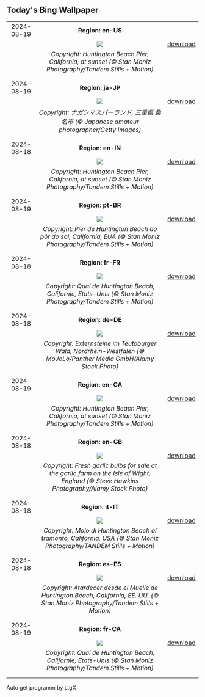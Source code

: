 ## Today's Bing Wallpaper
|      |      |      |
| :----: | :----: | :----: |
|2024-08-19|**Region: en-US**||
||![](https://www.bing.com/th?id=OHR.HuntingtonBeach_EN-US9892577517_UHD.jpg&pid=hp&w=1152&h=648&rs=1&c=4)| [download](https://www.bing.com/th?id=OHR.HuntingtonBeach_EN-US9892577517_UHD.jpg)|
||*Copyright: Huntington Beach Pier, California, at sunset (© Stan Moniz Photography/Tandem Stills + Motion)*
||
|||
|2024-08-19|**Region: ja-JP**||
||![](https://www.bing.com/th?id=OHR.JapanRollerCoaster_JA-JP5324856123_UHD.jpg&pid=hp&w=1152&h=648&rs=1&c=4)| [download](https://www.bing.com/th?id=OHR.JapanRollerCoaster_JA-JP5324856123_UHD.jpg)|
||*Copyright: ナガシマスパーランド, 三重県 桑名市 (© Japanese amateur photographer/Getty Images)*
||
|||
|2024-08-18|**Region: en-IN**||
||![](https://www.bing.com/th?id=OHR.HuntingtonBeach_EN-IN9332234048_UHD.jpg&pid=hp&w=1152&h=648&rs=1&c=4)| [download](https://www.bing.com/th?id=OHR.HuntingtonBeach_EN-IN9332234048_UHD.jpg)|
||*Copyright: Huntington Beach Pier, California, at sunset (© Stan Moniz Photography/Tandem Stills + Motion)*
||
|||
|2024-08-19|**Region: pt-BR**||
||![](https://www.bing.com/th?id=OHR.HuntingtonBeach_PT-BR8909327744_UHD.jpg&pid=hp&w=1152&h=648&rs=1&c=4)| [download](https://www.bing.com/th?id=OHR.HuntingtonBeach_PT-BR8909327744_UHD.jpg)|
||*Copyright: Píer de Huntington Beach ao pôr do sol, Califórnia, EUA (© Stan Moniz Photography/Tandem Stills + Motion)*
||
|||
|2024-08-18|**Region: fr-FR**||
||![](https://www.bing.com/th?id=OHR.HuntingtonBeach_FR-FR9728078384_UHD.jpg&pid=hp&w=1152&h=648&rs=1&c=4)| [download](https://www.bing.com/th?id=OHR.HuntingtonBeach_FR-FR9728078384_UHD.jpg)|
||*Copyright: Quai de Huntington Beach, Californie, États-Unis (© Stan Moniz Photography/Tandem Stills + Motion)*
||
|||
|2024-08-18|**Region: de-DE**||
||![](https://www.bing.com/th?id=OHR.ExternsteineTeutoburg_DE-DE6454962619_UHD.jpg&pid=hp&w=1152&h=648&rs=1&c=4)| [download](https://www.bing.com/th?id=OHR.ExternsteineTeutoburg_DE-DE6454962619_UHD.jpg)|
||*Copyright: Externsteine im Teutoburger Wald, Nordrhein-Westfalen (© MoJoLo/Panther Media GmbH/Alamy Stock Photo)*
||
|||
|2024-08-19|**Region: en-CA**||
||![](https://www.bing.com/th?id=OHR.HuntingtonBeach_EN-CA6417912965_UHD.jpg&pid=hp&w=1152&h=648&rs=1&c=4)| [download](https://www.bing.com/th?id=OHR.HuntingtonBeach_EN-CA6417912965_UHD.jpg)|
||*Copyright: Huntington Beach Pier, California, at sunset (© Stan Moniz Photography/Tandem Stills + Motion)*
||
|||
|2024-08-18|**Region: en-GB**||
||![](https://www.bing.com/th?id=OHR.GarlicFestival2024_EN-GB7313189944_UHD.jpg&pid=hp&w=1152&h=648&rs=1&c=4)| [download](https://www.bing.com/th?id=OHR.GarlicFestival2024_EN-GB7313189944_UHD.jpg)|
||*Copyright: Fresh garlic bulbs for sale at the garlic farm on the Isle of Wight, England (© Steve Hawkins Photography/Alamy Stock Photo)*
||
|||
|2024-08-18|**Region: it-IT**||
||![](https://www.bing.com/th?id=OHR.HuntingtonBeach_IT-IT5196436677_UHD.jpg&pid=hp&w=1152&h=648&rs=1&c=4)| [download](https://www.bing.com/th?id=OHR.HuntingtonBeach_IT-IT5196436677_UHD.jpg)|
||*Copyright: Molo di Huntington Beach al tramonto, California, USA (© Stan Moniz Photography/TANDEM Stills + Motion)*
||
|||
|2024-08-18|**Region: es-ES**||
||![](https://www.bing.com/th?id=OHR.HuntingtonBeach_ES-ES7631067128_UHD.jpg&pid=hp&w=1152&h=648&rs=1&c=4)| [download](https://www.bing.com/th?id=OHR.HuntingtonBeach_ES-ES7631067128_UHD.jpg)|
||*Copyright: Atardecer desde el Muelle de Huntington Beach, California, EE. UU. (© Stan Moniz Photography/Tandem Stills + Motion)*
||
|||
|2024-08-19|**Region: fr-CA**||
||![](https://www.bing.com/th?id=OHR.HuntingtonBeach_FR-CA9451571426_UHD.jpg&pid=hp&w=1152&h=648&rs=1&c=4)| [download](https://www.bing.com/th?id=OHR.HuntingtonBeach_FR-CA9451571426_UHD.jpg)|
||*Copyright: Quai de Huntington Beach, Californie, États-Unis (© Stan Moniz Photography/Tandem Stills + Motion)*
||
|||

Auto get programm by LtgX
